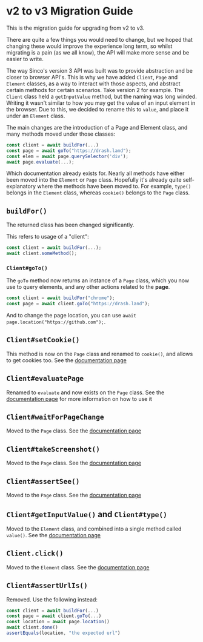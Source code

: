 # v2 to v3 Migration Guide

This is the migration guide for upgrading from v2 to v3.

There are quite a few things you would need to change, but we hoped that changing
these would improve the experience long term, so whilst migrating is a pain (as
we all know), the API will make more sense and be easier to write.

The way Sinco's version 3 API was built was to provide abstraction and be closer to
browser API's. This is why we have added `Client`, `Page` and `Element` classes,
as a way to interact with those aspects, and abstract certain methods for
certain scenarios. Take version 2 for example. The `Client` class held a
`getInputValue` method, but the naming was long winded. Writing it wasn't similar
to how you may get the value of an input element in the browser. Due to this, we
decided to rename this to `value`, and place it under an `Element` class.

The main changes are the introduction of a Page and Element class, and many methods moved under those classes:

```ts
const client = await buildFor(...)
const page = await goTo("https://drash.land");
const elem = await page.querySelector('div');
await page.evaluate(...);
```

Which documentation already exists for. Nearly all methods have either been
moved into the `Element` or `Page` class. Hopefully it's already quite self-explanatory
where the methods have been moved to. For example, `type()` belongs in the
`Element` class, whereas `cookie()` belongs to the `Page` class.

## `buildFor()`

The returned class has been changed significantly.

This refers to usage of a "client":

```ts
const client = await buildFor(...);
await client.someMethod();
```

### `Client#goTo()`

The `goTo` method now returns an instance of a `Page` class, which you now use
to query elements, and any other actions related to the **page**.

```ts
const client = await buildFor("chrome");
const page = await client.goTo("https://drash.land");
```

And to change the page location, you can use
`await page.location("https://github.com");`.

## `Client#setCookie()`

This method is now on the `Page` class and renamed to `cookie()`, and allows to
get cookies too. See the
[documentation page](/sinco/v3.x/tutorials/page/cookies)

## `Client#evaluatePage`

Renamed to `evaluate` and now exists on the `Page` class. See the
[documentation page](/sinco/v3.x/tutorials/page/evaluate) for more information
on how to use it

## `Client#waitForPageChange`

Moved to the `Page` class. See the
[documentation page](/sinco/v3.x/tutorials/page/waiting)

## `Client#takeScreenshot()`

Moved to the `Page` class. See the
[documentation page](/sinco/v3.x/tutorials/page/take-screenshots)

## `Client#assertSee()`

Moved to the `Page` class. See the
[documentation page](/sinco/v3.x/tutorials/page/custom-assertions)

## `Client#getInputValue()` and `Client#type()`

Moved to the `Element` class, and combined into a single method called
`value()`. See the
[documentation page](/sinco/v3.x/tutorials/element/get-and-set-input-value)

## `Client.click()`

Moved to the `Element` class. See the
[documentation page](/sinco/v3.x/tutorials/element/clicking)

## `Client#assertUrlIs()`

Removed. Use the following instead:

```ts
const client = await buildFor(...)
const page = await client.goTo(...)
const location = await page.location()
await client.done()
assertEquals(location, "the expected url")
```
